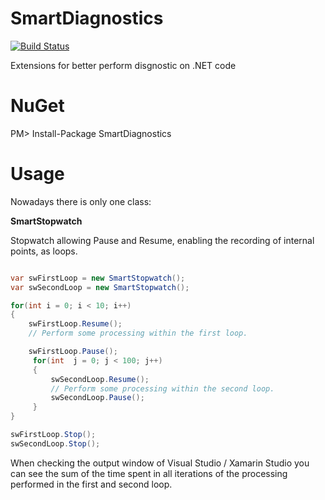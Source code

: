 SmartDiagnostics
================
[![Build Status](https://travis-ci.org/giacomelli/SmartDiagnostics.png?branch=master)](https://travis-ci.org/giacomelli/SmartDiagnostics)

Extensions for better perform disgnostic on .NET code


NuGet
=======
PM> Install-Package SmartDiagnostics

Usage
=======
Nowadays there is only one class:

**SmartStopwatch**

Stopwatch allowing Pause and Resume, enabling the recording of internal points, as loops.


```c#

var swFirstLoop = new SmartStopwatch();
var swSecondLoop = new SmartStopwatch();

for(int i = 0; i < 10; i++)
{
	swFirstLoop.Resume();
	// Perform some processing within the first loop.

	swFirstLoop.Pause();
     for(int  j = 0; j < 100; j++)
     {
         swSecondLoop.Resume();
         // Perform some processing within the second loop.
         swSecondLoop.Pause();
     }
}

swFirstLoop.Stop();
swSecondLoop.Stop();
```

When checking the output window of Visual Studio / Xamarin Studio you can see the sum of the time spent in all iterations of the processing performed in the first and second loop.